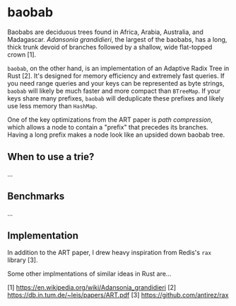 # baobab

Baobabs are deciduous trees found in Africa, Arabia, Australia, and
Madagascar. *Adansonia grandidieri*, the largest of the baobabs, has a long,
thick trunk devoid of branches followed by a shallow, wide flat-topped crown
[1].

`baobab`, on the other hand, is an implementation of an Adaptive Radix Tree in
Rust [2].  It's designed for memory efficiency and extremely fast queries.  If
you need range queries and your keys can be represented as byte strings,
`baobab` will likely be much faster and more compact than `BTreeMap`.  If your
keys share many prefixes, `baobab` will deduplicate these prefixes and likely
use less memory than `HashMap`.

One of the key optimizations from the ART paper is *path compression*, which
allows a node to contain a "prefix" that precedes its branches.  Having a long
prefix makes a node look like an upsided down baobab tree.

## When to use a trie?
...


## Benchmarks
...


## Implementation
In addition to the ART paper, I drew heavy inspiration from Redis's `rax`
library [3].

Some other implmentations of similar ideas in Rust are...

[1] https://en.wikipedia.org/wiki/Adansonia_grandidieri
[2] https://db.in.tum.de/~leis/papers/ART.pdf
[3] https://github.com/antirez/rax
